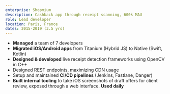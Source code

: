 ```yaml
---
enterprise: Shopmium
description: Cashback app through receipt scanning, 600k MAU
role: Lead developer
location: Paris, France
dates: 2015-2019 (3.5 yrs)
---
```


- **Managed** a team of 7 developers
- **Migrated iOS/Android apps** from Titanium (Hybrid JS) to Native (Swift, Kotlin)
- **Designed & developed** live receipt detection frameworks using OpenCV in C++
- Designed REST endpoints, maximizing CDN usage
- Setup and maintained **CI/CD pipelines** (Jenkins, Fastlane, Danger)
- **Built internal tooling** to take iOS screenshots of draft offers for client review, exposed through a web interface. **Used daily**
